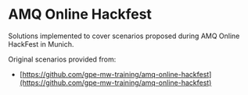 # AMQ Online Hackfest

Solutions implemented to cover scenarios proposed during AMQ Online HackFest in Munich.

Original scenarios provided from:

* [https://github.com/gpe-mw-training/amq-online-hackfest](https://github.com/gpe-mw-training/amq-online-hackfest)

